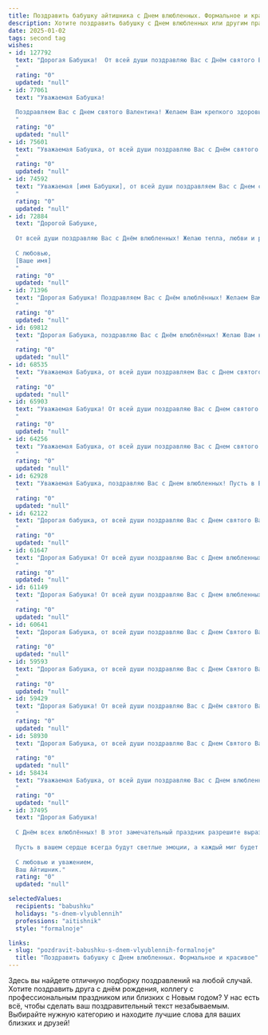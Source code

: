 ```yaml
---
title: Поздравить бабушку айтишника с Днем влюбленных. Формальное и красивое
description: Хотите поздравить бабушку с Днем влюбленных или другим праздником? Наш ИИ создаст незабываемое поздравление, а вы обязательно выделитесь среди других.  
date: 2025-01-02
tags: second tag
wishes:
- id: 127792
  text: "Дорогая Бабушка!  От всей души поздравляю Вас с Днём святого Валентина! Пусть этот день, наполненный любовью и нежностью, станет для Вас прекрасным напоминанием о тёплых чувствах, которые окружают Вас. Желаю Вам крепкого здоровья,  радости и благополучия. С любовью, [Имя внука/внучки, возможно, с указанием профессии:  ваш внук/внучка, IT-специалист].
  "
  rating: "0"
  updated: "null"
- id: 77061
  text: "Уважаемая Бабушка!
  
  Поздравляем Вас с Днем святого Валентина! Желаем Вам крепкого здоровья, душевного тепла и радости в этот прекрасный день. Пусть любовь и забота окружают Вас всегда!
  "
  rating: "0"
  updated: "null"
- id: 75601
  text: "Уважаемая Бабушка, от всей души поздравляю Вас с Днём святого Валентина! Желаю Вам крепкого здоровья, безграничного счастья и любви, которая согревает душу теплом и заботой. Пусть этот день наполнится радостными моментами и приятными сюрпризами. С праздником!
  "
  rating: "0"
  updated: "null"
- id: 74592
  text: "Уважаемая [имя Бабушки], от всей души поздравляем Вас с Днем святого Валентина! Пусть этот день наполнит Вашу жизнь теплом, любовью и заботой близких. Желаем Вам крепкого здоровья, долголетия и семейного счастья!
  "
  rating: "0"
  updated: "null"
- id: 72884
  text: "Дорогой Бабушке,
  
  От всей души поздравляю Вас с Днём влюбленных! Желаю тепла, любви и радости в Вашем сердце, пусть все Ваши близкие радуют Вас своей заботой и вниманием. Пусть этот день наполнит Вашу жизнь яркими красками и новыми приятными моментами.
  
  С любовью,
  [Ваше имя]
  "
  rating: "0"
  updated: "null"
- id: 71396
  text: "Дорогая Бабушка! Поздравляем Вас с Днём влюблённых! Желаем Вам  ярких эмоций, любви и заботы. Пусть каждый день будет наполнен радостью!
  "
  rating: "0"
  updated: "null"
- id: 69812
  text: "Дорогая Бабушка, поздравляю Вас с Днём влюблённых! Желаю Вам крепкого здоровья, неиссякаемой энергии и любви, которая согревает Вас каждый день. Пусть Ваша жизнь будет наполнена радостью, душевным теплом и заботой близких.
  "
  rating: "0"
  updated: "null"
- id: 68535
  text: "Уважаемая Бабушка, от всей души поздравляем Вас с Днем святого Валентина! Желаем Вам  любви, тепла и душевного равновесия. Пусть Ваша жизнь будет наполнена радостью, а сердце всегда остаётся молодым!
  "
  rating: "0"
  updated: "null"
- id: 65903
  text: "Уважаемая Бабушка! От всей души поздравляю Вас с Днем святого Валентина! Желаю Вам  крепкого здоровья,  радости,  любви и  счастья. Пусть  каждый  день  Вашей  жизни  будет  наполнен  теплотой  и  заботой.
  "
  rating: "0"
  updated: "null"
- id: 64256
  text: "Уважаемая Бабушка, от всей души поздравляю Вас с Днем святого Валентина! Желаю Вам крепкого здоровья,  радости и светлых чувств! Пусть этот день подарит Вам  теплоту и заботу самых близких людей.
  "
  rating: "0"
  updated: "null"
- id: 62928
  text: "Уважаемая Бабушка, поздравляю Вас с Днем влюбленных! Пусть в Вашей жизни будет множество прекрасных мгновений, наполненных любовью, радостью и заботой от близких людей. Желаю Вам крепкого здоровья, мира и благополучия.
  "
  rating: "0"
  updated: "null"
- id: 62122
  text: "Дорогая бабушка, от всей души поздравляю Вас с Днем святого Валентина! Желаю Вам крепкого здоровья, тепла и любви в Вашем сердце, а также незабываемых мгновений радости и счастья. Пусть этот день подарит Вам ощущение особенного уюта и заботы.
  "
  rating: "0"
  updated: "null"
- id: 61647
  text: "Дорогая Бабушка! От всей души поздравляю Вас с Днем влюбленных! Желаю Вам много радости, тепла и любви в этот прекрасный день! Пусть Ваша жизнь будет наполнена счастьем, а любовь близких людей согревает Вас каждый день!
  "
  rating: "0"
  updated: "null"
- id: 61149
  text: "Дорогая Бабушка! От всей души поздравляю Вас с Днем влюбленных! Пусть этот день наполнит Ваше сердце теплом, любовью и радостью. Желаю Вам крепкого здоровья, много счастливых моментов и исполнения всех Ваших желаний.
  "
  rating: "0"
  updated: "null"
- id: 60641
  text: "Дорогая Бабушка, от всей души поздравляю Вас с Днем Святого Валентина! Пусть в Вашей жизни всегда царят любовь, тепло и забота. Желаю Вам крепкого здоровья, радости и мирных, счастливых дней!
  "
  rating: "0"
  updated: "null"
- id: 59593
  text: "Дорогая Бабушка, от всей души поздравляю Вас с Днем Святого Валентина! Желаю Вам океан любви и тепла от близких, крепкого здоровья и радости в каждом дне. Пусть Ваша жизнь будет наполнена светлыми моментами и приятными сюрпризами.
  "
  rating: "0"
  updated: "null"
- id: 59429
  text: "Дорогая Бабушка! От всей души поздравляю Вас с Днём святого Валентина! Желаю Вам крепкого здоровья,  счастья и любви,  чтобы  Ваша жизнь была  наполнена  радостными моментами и  теплотой  близких людей.
  "
  rating: "0"
  updated: "null"
- id: 58930
  text: "Дорогая Бабушка, от всей души поздравляю Вас с Днем Святого Валентина! Пусть этот день наполнит Вас любовью, теплом и заботой близких, а Ваша душа будет всегда светлой и радостной. Желаю Вам крепкого здоровья, долголетия и исполнения всех желаний!
  "
  rating: "0"
  updated: "null"
- id: 58434
  text: "Уважаемая Бабушка, от всей души поздравляю Вас с Днем влюбленных! Пусть этот день наполнится теплом, любовью и заботой близких. Желаю Вам крепкого здоровья, душевного покоя и ярких моментов в жизни.
  "
  rating: "0"
  updated: "null"
- id: 37495
  text: "Дорогая Бабушка!
  
  С Днём всех влюблённых! В этот замечательный праздник разрешите выразить Вам мои самые искренние чувства и поздравления. Вы олицетворяете доброту и заботу, и ваша любовь вдохновляет меня каждый день.
  
  Пусть в вашем сердце всегда будут светлые эмоции, а каждый миг будет наполнен радостью и теплом. Желаю Вам здоровья, счастья и новых ярких впечатлений. Пусть ваше окружение всегда будет полным любви и внимания.
  
  С любовью и уважением,
  Ваш Айтишник."
  rating: "0"
  updated: "null"

selectedValues:
  recipients: "babushku"
  holidays: "s-dnem-vlyublennih"
  professions: "aitishnik"
  style: "formalnoje"

links:
- slug: "pozdravit-babushku-s-dnem-vlyublennih-formalnoje"
  title: "Поздравить бабушку с Днем влюбленных. Формальное и красивое"
---
```


Здесь вы найдете отличную подборку поздравлений на любой случай.
Хотите поздравить друга с днём рождения, коллегу с профессиональным праздником или близких с Новым годом? У нас есть всё, чтобы сделать ваш поздравительный текст незабываемым. Выбирайте нужную категорию и находите лучшие слова для ваших близких и друзей!
